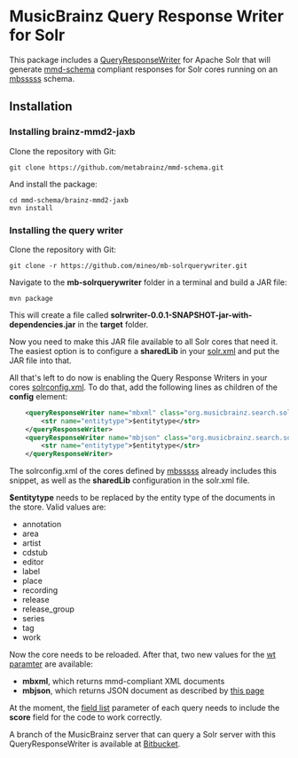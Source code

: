 # MusicBrainz Query Response Writer for Solr

This package includes a
[QueryResponseWriter](https://cwiki.apache.org/confluence/display/solr/Response+Writers)
for Apache Solr that will generate
[mmd-schema](https://github.com/metabrainz/mmd-schema) compliant responses
for Solr cores running on an [mbsssss](https://github.com/mineo/mbsssss) schema.

## Installation

### Installing brainz-mmd2-jaxb

Clone the repository with Git:

    git clone https://github.com/metabrainz/mmd-schema.git

And install the package:

    cd mmd-schema/brainz-mmd2-jaxb
    mvn install

### Installing the query writer

Clone the repository with Git:

    git clone -r https://github.com/mineo/mb-solrquerywriter.git

Navigate to the **mb-solrquerywriter** folder in a terminal and build a JAR
file:

    mvn package

This will create a file called
**solrwriter-0.0.1-SNAPSHOT-jar-with-dependencies.jar** in the **target** folder.

Now you need to make this JAR file available to all Solr cores that need it.
The easiest option is to configure a **sharedLib** in your
[solr.xml](https://cwiki.apache.org/confluence/display/solr/Format+of+solr.xml)
and put the JAR file into that.

All that's left to do now is enabling the Query Response Writers in your cores
[solrconfig.xml](https://cwiki.apache.org/confluence/display/solr/Configuring+solrconfig.xml).
To do that, add the following lines as children of the **config** element:

```xml
    <queryResponseWriter name="mbxml" class="org.musicbrainz.search.solrwriter.MBXMLWriter">
        <str name="entitytype">$entitytype</str>
    </queryResponseWriter>
    <queryResponseWriter name="mbjson" class="org.musicbrainz.search.solrwriter.MBJSONWriter">
        <str name="entitytype">$entitytype</str>
    </queryResponseWriter>
```

The solrconfig.xml of the cores defined by
[mbsssss](https://github.com/mineo/mbsssss) already includes this snippet, as
well as the **sharedLib** configuration in the solr.xml file.

**$entitytype** needs to be replaced by the entity type of the documents in the store.
Valid values are:

- annotation
- area
- artist
- cdstub
- editor
- label
- place
- recording
- release
- release_group
- series
- tag
- work

Now the core needs to be reloaded.
After that, two new values for the 
[wt paramter](https://cwiki.apache.org/confluence/display/solr/Response+Writers)
are available:

- **mbxml**, which returns mmd-compliant XML documents
- **mbjson**, which returns JSON document as described by
  [this page](https://beta.musicbrainz.org/doc/Development/JSON_Web_Service)

At the moment, the
[field list](https://cwiki.apache.org/confluence/display/solr/Common+Query+Parameters#CommonQueryParameters-Thefl)
parameter of each query needs to include the **score** field for the code to
work correctly.

A branch of the MusicBrainz server that can query a Solr server with this
QueryResponseWriter is available at
[Bitbucket](https://bitbucket.org/mineo/musicbrainz-server/branch/solr-search).
